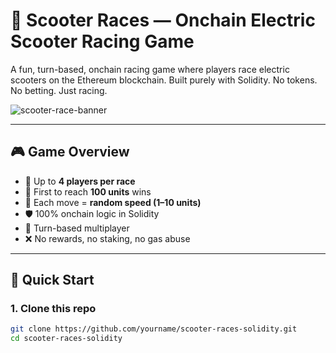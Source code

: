 # 🛴 Scooter Races — Onchain Electric Scooter Racing Game

A fun, turn-based, onchain racing game where players race electric scooters on the Ethereum blockchain. Built purely with Solidity. No tokens. No betting. Just racing.

![scooter-race-banner](https://user-images.githubusercontent.com/0000000/0000000/scooter-banner.png)

---

## 🎮 Game Overview

- 👥 Up to **4 players per race**
- 📏 First to reach **100 units** wins
- 🎲 Each move = **random speed (1–10 units)**
- 🛡️ 100% onchain logic in Solidity
- 🔄 Turn-based multiplayer
- ❌ No rewards, no staking, no gas abuse  

---

## 🚀 Quick Start

### 1. Clone this repo

```bash
git clone https://github.com/yourname/scooter-races-solidity.git
cd scooter-races-solidity
